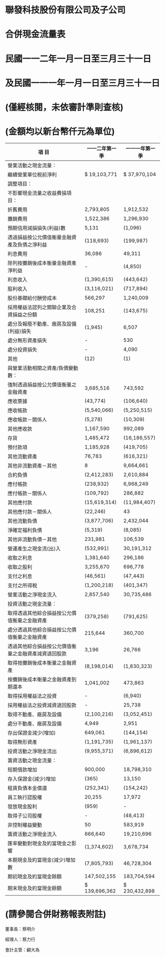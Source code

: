 # 聯發科技股份有限公司及子公司

# 合併現金流量表

# 民國一一二年一月一日至三月三十一日

# 及民國一一一年一月一日至三月三十一日

# (僅經核閱，未依審計準則查核)

# (金額均以新台幣仟元為單位)

|項 目|一一二年第一季|一一一年第一季|
|---|---|---|
|營業活動之現金流量：| | |
|繼續營業單位稅前淨利|$ 19,103,771|$ 37,970,104|
|調整項目：| | |
|不影響現金流量之收益費損項目：| | |
|折舊費用|2,793,805|1,912,532|
|攤銷費用|1,522,386|1,296,930|
|預期信用減損損失(利益)數|5,131|(1,096)|
|透過損益按公允價值衡量金融資產及負債之淨利益|(118,693)|(199,987)|
|利息費用|36,086|49,311|
|除列按攤銷後成本衡量金融資產淨利益|-|(4,850)|
|利息收入|(1,390,615)|(443,642)|
|股利收入|(3,116,021)|(717,894)|
|股份基礎給付酬勞成本|566,297|1,240,009|
|採用權益法認列之關聯企業及合資損益之份額|108,251|(143,675)|
|處分及報廢不動產、廠房及設備(利益)損失|(1,945)|6,507|
|處分無形資產損失|-|530|
|處分投資損失|-|4,090|
|其他|(12)|(1)|
|與營業活動相關之資產/負債變動數：| | |
|強制透過損益按公允價值衡量之金融資產|3,685,516|743,592|
|應收票據|(43,774)|(106,640)|
|應收帳款|(5,540,066)|(5,250,515)|
|應收帳款－關係人|(5,278)|(10,309)|
|其他應收款|1,167,590|992,089|
|存貨|1,485,472|(16,186,557)|
|預付款項|1,185,928|(419,705)|
|其他流動資產|76,783|(616,321)|
|其他非流動資產－其他|8|9,664,661|
|合約負債|(2,412,283)|2,610,884|
|應付帳款|(238,932)|6,968,249|
|應付帳款－關係人|(109,792)|286,882|
|其他應付款|(15,619,314)|(11,984,407)|
|其他應付款－關係人|(22,246)|43|
|其他流動負債|(3,877,706)|2,432,044|
|淨確定福利負債|(5,319)|(8,085)|
|其他非流動負債－其他|231,981|106,539|
|營運產生之現金流(出)入|(532,991)|30,191,312|
|收取之利息|1,381,640|296,186|
|收取之股利|3,255,670|696,778|
|支付之利息|(46,561)|(47,443)|
|支付之所得稅|(1,200,218)|(401,347)|
|營業活動之淨現金流入|2,857,540|30,735,486|
|投資活動之現金流量：| | |
|取得透過其他綜合損益按公允價值衡量之金融資產|(379,258)|(791,625)|
|處分透過其他綜合損益按公允價值衡量之金融資產|215,644|360,700|
|透過其他綜合損益按公允價值衡量之金融資產減資退回股款|3,196|26,766|
|取得按攤銷後成本衡量之金融資產|(8,198,014)|(1,830,323)|
|按攤銷後成本衡量之金融資產到期還本|1,041,002|473,863|
|取得採用權益法之投資|-|(6,940)|
|採用權益法之投資減資退回股款|-|25,738|
|取得不動產、廠房及設備|(2,100,216)|(3,052,451)|
|處分不動產、廠房及設備|4,949|2,951|
|存出保證金減少(增加)|649,061|(144,154)|
|取得無形資產|(1,191,735)|(1,961,137)|
|投資活動之淨現金流出|(9,955,371)|(6,896,612)|
|籌資活動之現金流量：| | |
|短期借款增加|900,000|18,798,310|
|存入保證金(減少)增加|(365)|13,150|
|租賃負債本金償還|(252,341)|(154,242)|
|員工執行認股權|20,255|17,972|
|發放現金股利|(959)|-|
|取得子公司股權|-|(48,413)|
|非控制權益變動|50|583,919|
|籌資活動之淨現金流入|666,640|19,210,696|
|匯率變動對現金及約當現金之影響|(1,374,602)|3,678,734|
|本期現金及約當現金(減少)增加數|(7,805,793)|46,728,304|
|期初現金及約當現金餘額|147,502,155|183,704,594|
|期末現金及約當現金餘額|$ 139,696,362|$ 230,432,898|

# (請參閱合併財務報表附註)

董事長：蔡明介

經理人：蔡力行

會計主管：顧大為